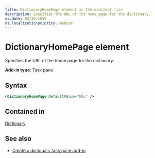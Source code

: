 ```yaml
---
title: DictionaryHomePage element in the manifest file
description: Specifies the URL of the home page for the dictionary.
ms.date: 03/19/2019
ms.localizationpriority: medium
---
```


# DictionaryHomePage element

Specifies the URL of the home page for the dictionary.

**Add-in type:** Task pane

## Syntax

```XML
<DictionaryHomePage DefaultValue="URL" />
```

## Contained in

[Dictionary](dictionary.md)

## See also

- [Create a dictionary task pane add-in](/office/dev/add-ins/word/dictionary-task-pane-add-ins)
